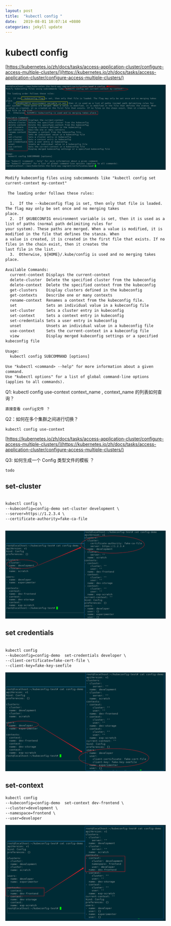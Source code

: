 ```yaml
---
layout: post
title:  "kubectl config "
date:   2019-08-01 10:07:14 +0800
categories: jekyll update
---
```

#  kubectl config

[https://kubernetes.io/zh/docs/tasks/access-application-cluster/configure-access-multiple-clusters/](https://kubernetes.io/zh/docs/tasks/access-application-cluster/configure-access-multiple-clusters/)



![k-config](https://raw.githubusercontent.com/latermonk/latermonk.github.io/master/_posts/_images/k-config.png)


```
Modify kubeconfig files using subcommands like "kubectl config set current-context my-context"

 The loading order follows these rules:

  1.  If the --kubeconfig flag is set, then only that file is loaded. The flag may only be set once and no merging takes
place.
  2.  If $KUBECONFIG environment variable is set, then it is used as a list of paths (normal path delimiting rules for
your system). These paths are merged. When a value is modified, it is modified in the file that defines the stanza. When
a value is created, it is created in the first file that exists. If no files in the chain exist, then it creates the
last file in the list.
  3.  Otherwise, ${HOME}/.kube/config is used and no merging takes place.

Available Commands:
  current-context Displays the current-context
  delete-cluster  Delete the specified cluster from the kubeconfig
  delete-context  Delete the specified context from the kubeconfig
  get-clusters    Display clusters defined in the kubeconfig
  get-contexts    Describe one or many contexts
  rename-context  Renames a context from the kubeconfig file.
  set             Sets an individual value in a kubeconfig file
  set-cluster     Sets a cluster entry in kubeconfig
  set-context     Sets a context entry in kubeconfig
  set-credentials Sets a user entry in kubeconfig
  unset           Unsets an individual value in a kubeconfig file
  use-context     Sets the current-context in a kubeconfig file
  view            Display merged kubeconfig settings or a specified kubeconfig file

Usage:
  kubectl config SUBCOMMAND [options]

Use "kubectl <command> --help" for more information about a given command.
Use "kubectl options" for a list of global command-line options (applies to all commands).

```

Q1: kubectl config use-context  context_name , context_name 的列表如何查询？

```
直接查看 config文件 ？

```
Q2：如何在多个集群之间进行切换？


```
kubectl config use-context
```
[https://kubernetes.io/zh/docs/tasks/access-application-cluster/configure-access-multiple-clusters/](https://kubernetes.io/zh/docs/tasks/access-application-cluster/configure-access-multiple-clusters/)

Q3: 如何生成一个 Config 类型文件的模板 ？


```
todo
```


##  set-cluster

```shell

kubectl config \
--kubeconfig=config-demo set-cluster development \
--server=https://1.2.3.4 \
--certificate-authority=fake-ca-file


```
![set-cluster](https://raw.githubusercontent.com/latermonk/latermonk.github.io/master/_posts/_images/set-cluster.png)



## set  credentials 

```

kubectl config 
--kubeconfig=config-demo  set-credentials developer \
--client-certificate=fake-cert-file \
--client-key=fake-key-seefile

```
![set-credentials](https://raw.githubusercontent.com/latermonk/latermonk.github.io/master/_posts/_images/set-credentials.png)



## set-context


```
kubectl config 
--kubeconfig=config-demo  set-context dev-frontend \
--cluster=development \
--namespace=frontend \
--user=developer
```

![set-context](https://raw.githubusercontent.com/latermonk/latermonk.github.io/master/_posts/_images/set-context.png)



